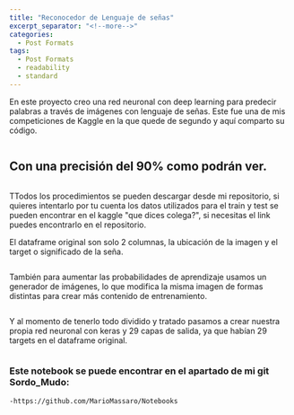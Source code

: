 ```yaml
---
title: "Reconocedor de Lenguaje de señas"
excerpt_separator: "<!--more-->"
categories:
  - Post Formats
tags:
  - Post Formats
  - readability
  - standard
---
```


En este proyecto creo una red neuronal con deep learning para predecir palabras a través de imágenes con lenguaje de señas. Este fue una de mis competiciones de Kaggle en la que quede de segundo y aquí comparto su código.

<figure style="width: 400px">
  <img src="{{ site.url }}{{ site.baseurl }}/assets/images/señas.jpg" alt="">
</figure> 

<!--more-->
## Con una precisión del 90% como podrán ver.

<figure style="width: 600px">
  <img src="{{ site.url }}{{ site.baseurl }}/assets/images/colega.JPG" alt="">
</figure> 

TTodos los procedimientos se pueden descargar desde mi repositorio, si quieres intentarlo por tu cuenta los datos utilizados para el train y test se pueden encontrar en el kaggle "que dices colega?", si necesitas el link puedes encontrarlo en el repositorio.

El dataframe original son solo 2 columnas, la ubicación de la imagen y el target o significado de la seña.

<figure style="width: 300px">
  <img src="{{ site.url }}{{ site.baseurl }}/assets/images/señas-df-1.JPG" alt="">
</figure> 

También para aumentar las probabilidades de aprendizaje usamos un generador de imágenes, lo que modifica la misma imagen de formas distintas para crear más contenido de entrenamiento.

<figure style="width: 600px">
  <img src="{{ site.url }}{{ site.baseurl }}/assets/images/generador-extra.JPG" alt="">
</figure>

Y al momento de tenerlo todo dividido y tratado pasamos a crear nuestra propia red neuronal con keras y 29 capas de salida, ya que habían 29 targets en el dataframe original.

 <figure style="width: 900px">
  <img src="{{ site.url }}{{ site.baseurl }}/assets/images/red-neuronal.JPG" alt="">
</figure>

### Este notebook se puede encontrar en el apartado de mi git Sordo_Mudo:
	-https://github.com/MarioMassaro/Notebooks